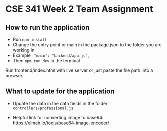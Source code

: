 # CSE 341 Week 2 Team Assignment

## How to run the application

- Run `npm install`
- Change the entry point or main in the package.json to the folder you are working in
- Example ` "main": "backend/app.js",`
- Then `npm run dev` in the terminal

Run frontend/index.html with live server or just paste the file path into a browser.

## What to update for the application

- Update the data in the data fields in the folder `controllers/professional.js` 
  
- Helpful link for converting image to base64: https://elmah.io/tools/base64-image-encoder/